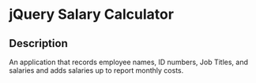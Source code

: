 # jQuery Salary Calculator

## Description

An application that records employee names, ID numbers, Job Titles, and salaries and adds salaries up to report monthly costs.

